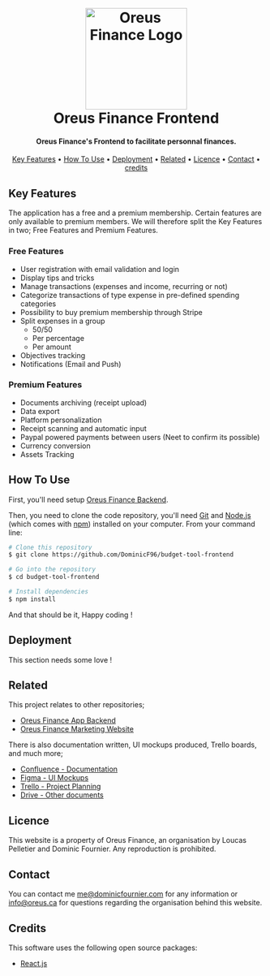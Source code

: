 
<h1 align="center">
  <br>
  <a href="https://www.oreus.ca/"><img src="https://www.oreus.ca/vectors/REPLACE_temporary_logo.svg" alt="Oreus Finance Logo" width="200"></a>
  <br>
  Oreus Finance Frontend
  <br>
</h1>

<h4 align="center">Oreus Finance's Frontend to facilitate personnal finances.</h4>


<p align="center">
  <a href="#key-features">Key Features</a> •
  <a href="#how-to-use">How To Use</a> •
  <a href="#deployment">Deployment</a> •
  <a href="#related">Related</a> • 
  <a href="#licence">Licence</a> • 
  <a href="#contact">Contact</a> • 
  <a href="#credits">credits</a>
</p>

## Key Features

The application has a free and a premium membership. Certain features are only available to premium members.
We will therefore split the Key Features in two; Free Features and Premium Features.

### Free Features

* User registration with email validation and login
* Display tips and tricks
* Manage transactions (expenses and income, recurring or not)
* Categorize transactions of type expense in pre-defined spending categories
* Possibility to buy premium membership through Stripe
* Split expenses in a group
    * 50/50
    * Per percentage
    * Per amount
* Objectives tracking
* Notifications (Email and Push)

### Premium Features

* Documents archiving (receipt upload)
* Data export
* Platform personalization
* Receipt scanning and automatic input
* Paypal powered payments between users (Neet to confirm its possible)
* Currency conversion
* Assets Tracking

## How To Use

First, you'll need setup [Oreus Finance Backend](https://github.com/DominicF96/budget-tool-backend).

Then, you need to clone the code repository, you'll need [Git](https://git-scm.com) and [Node.js](https://nodejs.org/en/download/) (which comes with [npm](http://npmjs.com)) installed on your computer. From your command line:

```bash
# Clone this repository
$ git clone https://github.com/DominicF96/budget-tool-frontend

# Go into the repository
$ cd budget-tool-frontend

# Install dependencies
$ npm install
```

And that should be it, Happy coding !

## Deployment

This section needs some love !

## Related

This project relates to other repositories;

- [Oreus Finance App Backend](https://github.com/DominicF96/budget-tool-backend)
- [Oreus Finance Marketing Website](https://github.com/DominicF96/oreus-marketing)

There is also documentation written, UI mockups produced, Trello boards, and much more;

- [Confluence - Documentation](https://gaiade.atlassian.net/wiki/spaces/BUD/overview)
- [Figma - UI Mockups](https://www.figma.com/file/2xVqXCzXYwKcVBWy5VsEfh/OREUS)
- [Trello - Project Planning](https://trello.com/budgetapp42)
- [Drive - Other documents](https://drive.google.com/drive/u/0/folders/1qVhiH-SxJ2_4v7EBvQ3mnmocBZ93i4Qa)

## Licence
This website is a property of Oreus Finance, an organisation by Loucas Pelletier and Dominic Fournier. Any reproduction is prohibited.

## Contact
You can contact me me@dominicfournier.com for any information or info@oreus.ca for questions regarding the organisation behind this website.

## Credits

This software uses the following open source packages:

- [React.js](https://reactjs.org/)

